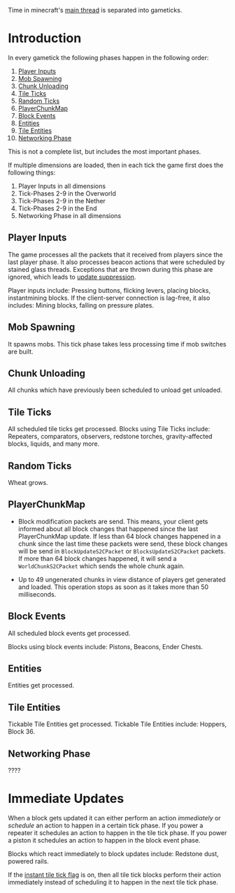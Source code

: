 Time in minecraft's [main thread](threads.md#main-thread) is separated into gameticks.

# Introduction

In every gametick the following phases happen in the following order:

1. [Player Inputs](#player-inputs)
2. [Mob Spawning](#mob-spawning)
3. [Chunk Unloading](#chunk-unloading)
4. [Tile Ticks](#tile-ticks)
5. [Random Ticks](#random-ticks)
6. [PlayerChunkMap](#playerchunkmap)
7. [Block Events](#block-events)
8. [Entities](#entities)
9. [Tile Entities](#tile-entities)
10. [Networking Phase](#networking-phase)

This is not a complete list, but includes the most important phases.

If multiple dimensions are loaded,
then in each tick the game first does the following things:

1. Player Inputs in all dimensions
2. Tick-Phases 2-9 in the Overworld
3. Tick-Phases 2-9 in the Nether
4. Tick-Phases 2-9 in the End
5. Networking Phase in all dimensions

## Player Inputs
The game processes all the packets that it received from players since the last player phase.
It also processes beacon actions that were scheduled by stained glass threads.
Exceptions that are thrown during this phase are ignored, which leads to [update suppression](update-suppression.md).

Player inputs include: Pressing buttons, flicking levers, placing blocks, instantmining blocks.
If the client-server connection is lag-free, it also includes: Mining blocks, falling on pressure plates.

## Mob Spawning
It spawns mobs. This tick phase takes less processing time if mob switches are built.

## Chunk Unloading
All chunks which have previously been scheduled to unload get unloaded.

## Tile Ticks
All scheduled tile ticks get processed.
Blocks using Tile Ticks include: Repeaters, comparators, observers, redstone torches, gravity-affected blocks, liquids, and many more.

## Random Ticks
Wheat grows.

## PlayerChunkMap
- Block modification packets are send.
This means, your client gets informed about all block changes that happened since the last PlayerChunkMap update.
If less than 64 block changes happened in a chunk since the last time these packets were send, these block changes will be send in `BlockUpdateS2CPacket` or `BlocksUpdateS2CPacket` packets.
If more than 64 block changes happened, it will send a `WorldChunkS2CPacket` which sends the whole chunk again.

- Up to 49 ungenerated chunks in view distance of players get generated and loaded. This operation stops as soon as it takes more than 50 milliseconds.

## Block Events
All scheduled block events get processed.

Blocks using block events include: Pistons, Beacons, Ender Chests.

## Entities
Entities get processed.

## Tile Entities
Tickable Tile Entities get processed.
Tickable Tile Entities include: Hoppers, Block 36.

## Networking Phase
????

# Immediate Updates
When a block gets updated it can either perform an action *immediately* or *schedule* an action to happen in a certain tick phase.
If you power a repeater it schedules an action to happen in the tile tick phase.
If you power a piston it schedules an action to happen in the block event phase.

Blocks which react immediately to block updates include: Redstone dust, powered rails.

If the [instant tile tick flag](global-flags.md) is on, then all tile tick blocks perform their action immediately instead of scheduling it to happen in the next tile tick phase.
